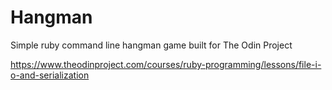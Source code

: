 # Hangman

Simple ruby command line hangman game built for The Odin Project

https://www.theodinproject.com/courses/ruby-programming/lessons/file-i-o-and-serialization
